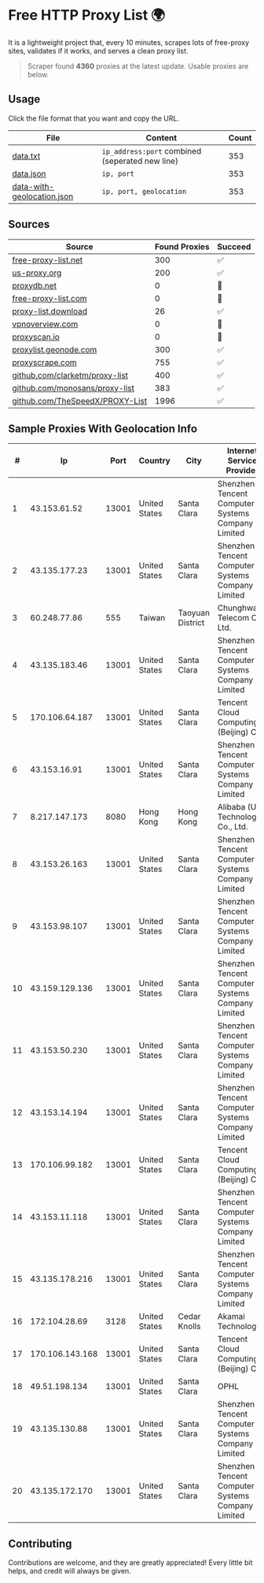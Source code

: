 
# Free HTTP Proxy List 🌍

It is a lightweight project that, every 10 minutes, scrapes lots of free-proxy sites, validates if it works, and serves a clean proxy list.


> Scraper found **4360** proxies at the latest update. Usable proxies are below.

## Usage

Click the file format that you want and copy the URL.


|File|Content|Count|
|----|-------|-----|
|[data.txt](https://raw.githubusercontent.com/themiralay/Proxy-List-World/master/data.txt)|`ip_address:port` combined (seperated new line)|353|
|[data.json](https://raw.githubusercontent.com/themiralay/Proxy-List-World/master/data.json)|`ip, port`|353|
|[data-with-geolocation.json](https://raw.githubusercontent.com/themiralay/Proxy-List-World/master/data-with-geolocation.json)|`ip, port, geolocation`|353|

## Sources

|Source|Found Proxies|Succeed|
|------|-------------|-------|
|[free-proxy-list.net](https://free-proxy-list.net)|300|✅|
|[us-proxy.org](https://www.us-proxy.org)|200|✅|
|[proxydb.net](http://proxydb.net)|0|🚫|
|[free-proxy-list.com](https://free-proxy-list.com/?page=&port=&type%5B%5D=http&type%5B%5D=https&up_time=0&search=Search)|0|🚫|
|[proxy-list.download](https://www.proxy-list.download/HTTP)|26|✅|
|[vpnoverview.com](https://vpnoverview.com/privacy/anonymous-browsing/free-proxy-servers)|0|🚫|
|[proxyscan.io](https://www.proxyscan.io)|0|🚫|
|[proxylist.geonode.com](https://proxylist.geonode.com/api/proxy-list?limit=300&page=1&sort_by=lastChecked&sort_type=desc&protocols=http,https)|300|✅|
|[proxyscrape.com](https://api.proxyscrape.com/v2/?request=displayproxies&protocol=http&timeout=10000&country=all&ssl=all&anonymity=all)|755|✅|
|[github.com/clarketm/proxy-list](https://raw.githubusercontent.com/clarketm/proxy-list/master/proxy-list-raw.txt)|400|✅|
|[github.com/monosans/proxy-list](https://raw.githubusercontent.com/monosans/proxy-list/main/proxies/http.txt)|383|✅|
|[github.com/TheSpeedX/PROXY-List](https://raw.githubusercontent.com/TheSpeedX/PROXY-List/master/http.txt)|1996|✅|


## Sample Proxies With Geolocation Info

|#|Ip|Port|Country|City|Internet Service Provider|
|-|--|----|-------|----|-------------------------|
|1|43.153.61.52|13001|United States|Santa Clara|Shenzhen Tencent Computer Systems Company Limited|
|2|43.135.177.23|13001|United States|Santa Clara|Shenzhen Tencent Computer Systems Company Limited|
|3|60.248.77.86|555|Taiwan|Taoyuan District|Chunghwa Telecom Co., Ltd.|
|4|43.135.183.46|13001|United States|Santa Clara|Shenzhen Tencent Computer Systems Company Limited|
|5|170.106.64.187|13001|United States|Santa Clara|Tencent Cloud Computing (Beijing) Co|
|6|43.153.16.91|13001|United States|Santa Clara|Shenzhen Tencent Computer Systems Company Limited|
|7|8.217.147.173|8080|Hong Kong|Hong Kong|Alibaba (US) Technology Co., Ltd.|
|8|43.153.26.163|13001|United States|Santa Clara|Shenzhen Tencent Computer Systems Company Limited|
|9|43.153.98.107|13001|United States|Santa Clara|Shenzhen Tencent Computer Systems Company Limited|
|10|43.159.129.136|13001|United States|Santa Clara|Shenzhen Tencent Computer Systems Company Limited|
|11|43.153.50.230|13001|United States|Santa Clara|Shenzhen Tencent Computer Systems Company Limited|
|12|43.153.14.194|13001|United States|Santa Clara|Shenzhen Tencent Computer Systems Company Limited|
|13|170.106.99.182|13001|United States|Santa Clara|Tencent Cloud Computing (Beijing) Co|
|14|43.153.11.118|13001|United States|Santa Clara|Shenzhen Tencent Computer Systems Company Limited|
|15|43.135.178.216|13001|United States|Santa Clara|Shenzhen Tencent Computer Systems Company Limited|
|16|172.104.28.69|3128|United States|Cedar Knolls|Akamai Technologies|
|17|170.106.143.168|13001|United States|Santa Clara|Tencent Cloud Computing (Beijing) Co|
|18|49.51.198.134|13001|United States|Santa Clara|OPHL|
|19|43.135.130.88|13001|United States|Santa Clara|Shenzhen Tencent Computer Systems Company Limited|
|20|43.135.172.170|13001|United States|Santa Clara|Shenzhen Tencent Computer Systems Company Limited|



## Contributing

Contributions are welcome, and they are greatly appreciated! Every
little bit helps, and credit will always be given.

